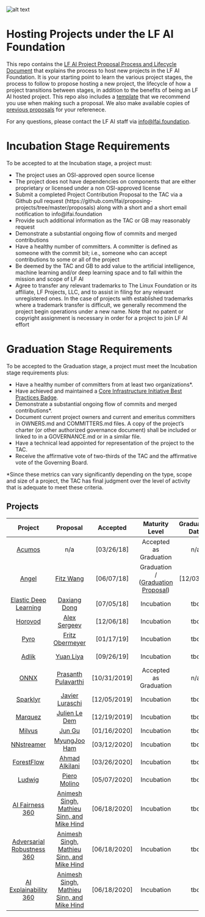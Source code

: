 ![alt text](https://raw.githubusercontent.com/lfai/artwork/master/lfai/horizontal/color/lfai-color.png)

# Hosting Projects under the LF AI Foundation 
This repo contains the <a href="https://github.com/lfai/proposing-projects/blob/master/process%20and%20lifecylce/LF%20AI%20Project%20Process%20and%20Lifecycle%2009032019.pdf">LF AI Project Proposal Process and Lifecycle Document</a> that explains the process to host new projects in the LF AI Foundation. It is your starting point to learn the various project stages, the process to follow to propose hosting a new project, the lifecycle of how a project transitions between stages, in addition to the benefits of being an LF AI hosted project. 
This repo also includes a <a href="https://github.com/lfai/proposing-projects/blob/master/proposal-template.adoc">template</a> that we recommend you use when making such a proposal. We also make available copies of <a href="https://github.com/lfai/proposing-projects/tree/master/proposals">previous proposals</a> for your referenece. 

For any questions, please contact the LF AI staff via info@lfai.foundation.

# Incubation Stage Requirements

To be accepted to at the Incubation stage, a project must:

<ul>
<li> The project uses an OSI-approved open source license
<li> The project does not have dependencies on components that are either proprietary or licensed under a non OSI-approved license
<li> Submit a completed Project Contribution Proposal to the TAC via a Github pull request (https://github.com/lfai/proposing-projects/tree/master/proposals) along with a short and a short email notification to info@lfai.foundation
<li> Provide such additional information as the TAC or GB may reasonably request
<li> Demonstrate a substantial ongoing flow of commits and merged contributions
<li> Have a healthy number of committers. A committer is defined as someone with the commit bit; i.e., someone who can accept contributions to some or all of the project
<li> Be deemed by the TAC and GB to add value to the artificial intelligence, machine learning and/or deep learning space and to fall within the mission and scope of LF AI
<li> Agree to transfer any relevant trademarks to The Linux Foundation or its affiliate, LF Projects, LLC, and to assist in filing for any relevant unregistered ones. In the case of projects with established trademarks where a trademark transfer is difficult, we generally recommend the project begin operations under a new name. Note that no patent or copyright assignment is necessary in order for a project to join LF AI effort
</ul>

# Graduation Stage Requirements

To be accepted to the Graduation stage, a project must meet the Incubation stage requirements plus:
<ul>
<li>Have a healthy number of committers from at least two organizations*.
<li>Have achieved and maintained a <a href="https://bestpractices.coreinfrastructure.org/en">Core Infrastructure Initiative Best Practices Badge</a>.
<li>Demonstrate a substantial ongoing flow of commits and merged contributions*.
<li>Document current project owners and current and emeritus committers in OWNERS.md and COMMITTERS.md files.  A copy of the project’s charter (or other authorized governance document) shall be included or linked to in a GOVERNANCE.md or in a similar file. 
<li>Have a technical lead appointed for representation of the project to the TAC.
<li>Receive the affirmative vote of two-thirds of the TAC and the affirmative vote of the Governing Board.
</ul>

*Since these metrics can vary significantly depending on the type, scope and size of a project, the TAC has final judgment over the level of activity that is adequate to meet these criteria.

## Projects

**Project**|**Proposal**|**Accepted**|**Maturity Level**|**Graduation Date**|**Project Technical Lead**|**TAC Sponsor**
:-----:|:-----:|:-----:|:-----:|:-----:|:-----:|:-----:
[Acumos](https://acumos.org) | n/a | [03/26/18]|Accepted as Graduation | n/a| TSC Chair Vacant | tbd
[Angel](https://github.com/Angel-ML/angel/)|[Fitz Wang](https://drive.google.com/open?id=1uEz94yqA1teKFgSegB4HcDgiS47v0q82) | [06/07/18] |Graduation / ([Graduation Proposal](https://github.com/lfai/proposing-projects/blob/master/proposals/Angel-Graduation-Proposal.pdf)) | [12/03/19] | Bruce Tao, brucetao@tencent.com | tbd
[Elastic Deep Learning](https://github.com/PaddlePaddle/edl) | [Daxiang Dong](https://github.com/lfai/proposing-projects/blob/master/proposals/edl.adoc) | [07/05/18] | Incubation | tbd | Daxiang Dong, dongdaxiang@baidu.com | tbd
[Horovod](https://github.com/horovod/horovod)|[Alex Sergeev](https://drive.google.com/open?id=1cFNEA_FT-2Vw9pFaB77MYOkea1FVVLU5) | [12/06/18] | Incubation | tbd | Travis Addair, taddair@uber.com | tbd
[Pyro](https://github.com/pyro-ppl/pyro) | [Fritz Obermeyer](https://drive.google.com/file/d/1Sm9r5Fy4me48LLqaJTwrFC9BhIHE7fMJ/view) | [01/17/19]|Incubation | tbd | Fritz Obermeyer, fritz.obermeyer@gmail.com | tbd
[Adlik](https://github.com/Adlik/adlik)| [Yuan Liya](https://github.com/lfai/proposing-projects/blob/master/proposals/adlik.adoc) | [09/26/19] | Incubation | tbd| Wei Meng, meng.wei2@zte.com.cn | tbd
[ONNX](https://github.com/onnx) |  [Prasanth Pulavarthi](https://github.com/lfai/proposing-projects/blob/master/proposals/onnx.adoc) | [10/31/2019] | Accepted as Graduation | n/a | ONNX TSC, onnx@lfai.foundation | tbd
[Sparklyr](https://github.com/rstudio/sparklyr) |  [Javier Luraschi](https://github.com/lfai/proposing-projects/blob/master/proposals/sparklyr.adoc) | [12/05/2019] | Incubation | tbd | Javier Luraschi, javier@rstudio.com  | tbd
[Marquez](https://github.com/MarquezProject/marquez) |  [Julien Le Dem](https://github.com/lfai/proposing-projects/blob/master/proposals/Marquez.adoc) | [12/19/2019] | Incubation | tbd | Julien Le Dem, julien@apache.org  | tbd
[Milvus](https://github.com/milvus-io) | [Jun Gu](https://github.com/lfai/proposing-projects/blob/master/proposals/milvus.adoc) | [01/16/2020] | Incubation | tbd | Jun Gu, jun.gu@zilliz.com | tbd
[NNstreamer](https://github.com/nnsuite/nnstreamer) |[MyungJoo Ham](https://github.com/lfai/proposing-projects/blob/master/proposals/nnstreamer.adoc) | [03/12/2020] | Incubation | tbd |  MyungJoo Ham, myungjoo.ham@samsung.comm | tbd
[ForestFlow](https://github.com/dreamworksanimation/ForestFlow) | [Ahmad Alkilani](https://github.com/lfai/proposing-projects/blob/master/proposals/forestflow.adoc) | [03/26/2020] | Incubation | tbd | Ahmad Alkilani, ahmad.alkilani@dreamworks.com  | tbd
[Ludwig](https://github.com/uber/ludwig) | [Piero Molino](https://github.com/lfai/proposing-projects/blob/master/proposals/ludwig.adoc) | [05/07/2020] | Incubation | tbd |  Piero Molino, piero.molino@gmail.com | tbd
[AI Fairness 360](https://github.com/IBM/AIF360)|[Animesh Singh, Mathieu Sinn, and Mike Hind](https://github.com/lfai/proposing-projects/blob/master/proposals/trusted-ai.adoc) | [06/18/2020] | Incubation | tbd | Animesh Singh, singhan@us.ibm.com | tbd
[Adversarial Robustness 360](https://github.com/IBM/adversarial-robustness-toolbox)|[Animesh Singh, Mathieu Sinn, and Mike Hind](https://github.com/lfai/proposing-projects/blob/master/proposals/trusted-ai.adoc) | [06/18/2020] | Incubation | tbd | Animesh Singh, singhan@us.ibm.com | tbd
[AI Explainability 360](https://github.com/IBM/AIX360) | [Animesh Singh, Mathieu Sinn, and Mike Hind](https://github.com/lfai/proposing-projects/blob/master/proposals/trusted-ai.adoc) | [06/18/2020] | Incubation | tbd | Animesh Singh, singhan@us.ibm.com | tbd
